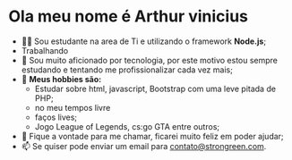 # Ola meu nome é Arthur vinicius

- 👩‍💻 Sou estudante na area de Ti e utilizando o framework **Node.js**;
- Trabalhando 
- 💼 Sou muito aficionado por tecnologia, por este motivo estou sempre estudando e tentando me profissionalizar cada vez mais;
- 👾 **Meus hobbies são:**
  - Estudar sobre html, javascript, Bootstrap com uma leve pitada de PHP; 
  - no meu tempos livre
  - faços lives;
  - Jogo League of Legends, cs:go GTA entre outros;
- 💬 Fique a vontade para me chamar, ficarei muito feliz em poder ajudar;
- 📫 Se quiser pode enviar um email para contato@strongreen.com.
